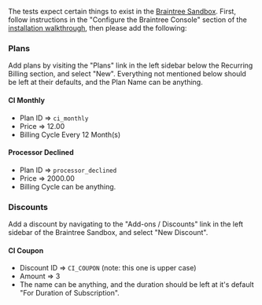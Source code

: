 The tests expect certain things to exist in the [Braintree Sandbox](https://sandbox.braintreegateway.com). First, follow instructions in the "Configure the Braintree Console" section of the [installation walkthrough](https://www.drupal.org/docs/8/modules/braintree-cashier/installation-walkthrough), then please add the following:

### Plans

Add plans by visiting the "Plans" link in the left sidebar below the Recurring Billing section, and select "New". Everything not mentioned below should be left at their defaults, and the Plan Name can be anything.

#### CI Monthly

* Plan ID => `ci_monthly`
* Price => 12.00
* Billing Cycle Every 12 Month(s)

#### Processor Declined

* Plan ID => `processor_declined`
* Price => 2000.00
* Billing Cycle can be anything.

### Discounts

Add a discount by navigating to the "Add-ons / Discounts" link in the left sidebar of the Braintree Sandbox, and select "New Discount".

#### CI Coupon

* Discount ID => `CI_COUPON` (note: this one is upper case)
* Amount => 3
* The name can be anything, and the duration should be left at it's default "For Duration of Subscription".
